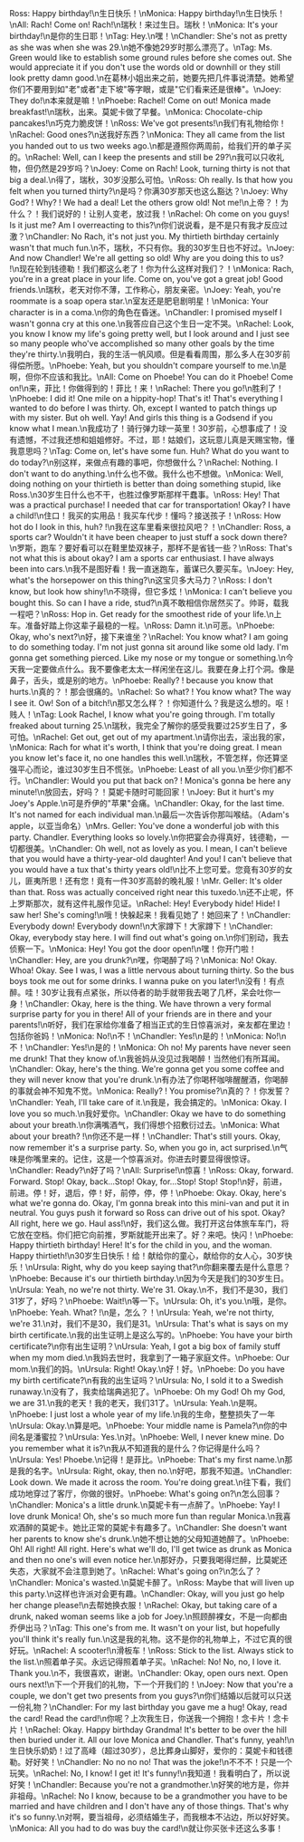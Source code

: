 Ross: Happy birthday!\n生日快乐！\nMonica: Happy birthday!\n生日快乐！\nAll: Rach! Come on! Rach!\n瑞秋！来过生日。瑞秋！\nMonica: It's your birthday!\n是你的生日耶！\nTag: Hey.\n嘿！\nChandler: She's not as pretty as she was when she was 29.\n她不像她29岁时那么漂亮了。\nTag: Ms. Green would like to establish some ground rules before she comes out. She would appreciate it if you don't use the words old or downhill or they still look pretty damn good.\n在葛林小姐出来之前，她要先把几件事说清楚。她希望你们不要用到如"老"或者"走下坡"等字眼，或是"它们看来还是很棒"。\nJoey: They do!\n本来就是嘛！\nPhoebe: Rachel! Come on out! Monica made breakfast!\n瑞秋，出来。莫妮卡做了早餐。\nMonica: Chocolate-chip pancakes!\n巧克力脆皮饼！\nRoss: We've got presents!\n我们有礼物给你！\nRachel: Good ones?\n送我好东西？\nMonica: They all came from the list you handed out to us two weeks ago.\n都是遵照你两周前，给我们开的单子买的。\nRachel: Well, can I keep the presents and still be 29?\n我可以只收礼物，但仍然是29岁吗？\nJoey: Come on Rach! Look, turning thirty is not that big a deal.\n得了，瑞秋，30岁没那么可怕。\nRoss: Oh really. Is that how you felt when you turned thirty?\n是吗？你满30岁那天也这么豁达？\nJoey: Why God? ! Why? ! We had a deal! Let the others grow old! Not me!\n上帝？！为什么？！我们说好的！让别人变老，放过我！\nRachel: Oh come on you guys! Is it just me? Am I overreacting to this?\n你们说说看，是不是只有我才反应过激？\nChandler: No Rach, it's not just you. My thirtieth birthday certainly wasn't that much fun.\n不，瑞秋，不只有你。我的30岁生日也不好过。\nJoey: And now Chandler! We're all getting so old! Why are you doing this to us? !\n现在轮到钱德勒！我们都这么老了！你为什么这样对我们？！\nMonica: Rach, you're in a great place in your life. Come on, you've got a great job! Good friends.\n瑞秋，老天对你不薄，工作称心，朋友亲密。\nJoey: Yeah, you're roommate is a soap opera star.\n室友还是肥皂剧明星！\nMonica: Your character is in a coma.\n你的角色在昏迷。\nChandler: I promised myself I wasn't gonna cry at this one.\n我答应自己这个生日一定不哭。\nRachel: Look, you know I know my life's going pretty well, but I look around and I just see so many people who've accomplished so many other goals by the time they're thirty.\n我明白，我的生活一帆风顺。但是看看周围，那么多人在30岁前得偿所愿。\nPhoebe: Yeah, but you shouldn't compare yourself to me.\n是啊，但你不应该和我比。\nAll: Come on Phoebe! You can do it Phoebe! Come on!\n来，菲比！你做得到的！菲比！来！\nRachel: There you go!\n胜利了！\nPhoebe: I did it! One mile on a hippity-hop! That's it! That's everything I wanted to do before I was thirty. Oh, except I wanted to patch things up with my sister. But oh well. Yay! And girls this thing is a Godsend if you know what I mean.\n我成功了！骑行弹力球一英里！30岁前，心想事成了！没有遗憾，不过我还想和姐姐修好。不过，耶！姑娘们，这玩意儿真是天赐宝物，懂我意思吗？\nTag: Come on, let's have some fun. Huh? What do you want to do today?\n别这样，来做点有趣的事吧，你想做什么？\nRachel: Nothing. I don't want to do anything.\n什么也不做。我什么也不想做。\nMonica: Well, doing nothing on your thirtieth is better than doing something stupid, like Ross.\n30岁生日什么也不干，也胜过像罗斯那样干蠢事。\nRoss: Hey! That was a practical purchase! I needed that car for transportation! Okay? I have a child!\n住口！我买的实用品！我买车代步！懂吗？接送孩子！\nRoss: How hot do I look in this, huh? !\n我在这车里看来很拉风吧？！\nChandler: Ross, a sports car? Wouldn't it have been cheaper to just stuff a sock down there?\n罗斯，跑车？要好看可以在鞋里垫双袜子，那样不是省钱一些？\nRoss: That's not what this is about okay? I am a sports car enthusiast. I have always been into cars.\n我不是图好看！我一直迷跑车，蓄谋已久要买车。\nJoey: Hey, what's the horsepower on this thing?\n这宝贝多大马力？\nRoss: I don't know, but look how shiny!\n不晓得，但它多炫！\nMonica: I can't believe you bought this. So can I have a ride, stud?\n真不敢相信你居然买了。帅哥，载我一程吧？\nRoss: Hop in. Get ready for the smoothest ride of your life.\n上车。准备好踏上你这辈子最稳的一程。\nRoss: Damn it.\n可恶。\nPhoebe: Okay, who's next?\n好，接下来谁坐？\nRachel: You know what? I am going to do something today. I'm not just gonna sit around like some old lady. I'm gonna get something pierced. Like my nose or my tongue or something.\n今天我一定要做点什么。我不要像老太太一样闲坐在这儿。我要在身上打个洞。像是鼻子，舌头，或是别的地方。\nPhoebe: Really? ! because you know that hurts.\n真的？！那会很痛的。\nRachel: So what? ! You know what? The way I see it. Ow! Son of a bitch!\n那又怎么样？！你知道什么？我是这么想的。呕！贱人！\nTag: Look Rachel, I know what you're going through. I'm totally freaked about turning 25.\n瑞秋，我完全了解你的感受我要过25岁生日了，多可怕。\nRachel: Get out, get out of my apartment.\n请你出去，滚出我的家，\nMonica: Rach for what it's worth, I think that you're doing great. I mean you know let's face it, no one handles this well.\n瑞秋，不管怎样，你还算坚强平心而论，谁过30岁生日不慌张。\nPhoebe: Least of all you.\n至少你们都不行。\nChandler: Would you put that back on? ! Monica's gonna be here any minute!\n放回去，好吗？！莫妮卡随时可能回家！\nJoey: But it hurt's my Joey's Apple.\n可是乔伊的"苹果"会痛。\nChandler: Okay, for the last time. It's not named for each individual man.\n最后一次告诉你那叫喉结。（Adam's apple，以亚当命名）\nMrs. Geller: You've done a wonderful job with this party. Chandler. Everything looks so lovely.\n你把宴会办得真好，钱德勒，一切都很美。\nChandler: Oh well, not as lovely as you. I mean, I can't believe that you would have a thirty-year-old daughter! And you! I can't believe that you would have a tux that's thirty years old!\n比不上您可爱。您竟有30岁的女儿，匪夷所思！还有您！竟有一件30岁高龄的晚礼服！\nMr. Geller: It's older than that. Ross was actually conceived right near this tuxedo.\n还不止呢，怀上罗斯那次，就有这件礼服作见证。\nRachel: Hey! Everybody hide! Hide! I saw her! She's coming!\n哦！快躲起来！我看见她了！她回来了！\nChandler: Everybody down! Everybody down!\n大家蹲下！大家蹲下！\nChandler: Okay, everybody stay here. I will find out what's going on.\n你们别动，我去侦察一下。\nMonica: Hey! You got the door open!\n嘿！你开门啦！\nChandler: Hey, are you drunk?\n嘿，你喝醉了吗？\nMonica: No! Okay. Whoa! Okay. See I was, I was a little nervous about turning thirty. So the bus boys took me out for some drinks. I wanna puke on you later!\n没有！有点醉。哇！30岁让我有点紧张，所以侍者的助手就带我去喝了几杯，呆会吐你一身！\nChandler: Okay, here is the thing. We have thrown a very formal surprise party for you in there! All of your friends are in there and your parents!\n听好，我们在家给你准备了相当正式的生日惊喜派对，亲友都在里边！包括你爸妈！\nMonica: No!\n不！\nChandler: Yes!\n是的！\nMonica: No!\n不！\nChandler: Yes!\n是的！\nMonica: Oh no! My parents have never seen me drunk! That they know of.\n我爸妈从没见过我喝醉！当然他们有所耳闻。\nChandler: Okay, here's the thing. We're gonna get you some coffee and they will never know that you're drunk.\n有办法了你喝杯咖啡醒醒酒，你喝醉的事就会神不知鬼不觉。\nMonica: Really? ! You promise?\n真的？！你发誓？\nChandler: Yeah, I'll take care of it.\n我是，我会搞定的。\nMonica: Okay. I love you so much.\n我好爱你。\nChandler: Okay we have to do something about your breath.\n你满嘴酒气，我们得想个招敷衍过去。\nMonica: What about your breath? !\n你还不是一样！\nChandler: That's still yours. Okay, now remember it's a surprise party. So, when you go in, act surprised.\n气味是你嘴里来的。记住，这是一个惊喜派对。你进去时要显得很惊讶。\nChandler: Ready?\n好了吗？\nAll: Surprise!\n惊喜！\nRoss: Okay, forward. Forward. Stop! Okay, back...Stop! Okay, for...Stop! Stop! Stop!\n好，前进，前进。停！好，退后，停！好，前停，停，停！\nPhoebe: Okay. Okay, here's what we're gonna do. Okay, I'm gonna break into this mini-van and put it in neutral. You guys push it forward so Ross can drive out of his spot. Okay? All right, here we go. Haul ass!\n好，我们这么做。我打开这台体旅车车门，将它放在空档。你们把它向前推，罗斯就能开出来了。好？来吧。快闪！\nPhoebe: Happy thirtieth birthday! Here! It's for the child in you, and the woman. Happy thirtieth!\n30岁生日快乐！给！献给你的童心，献给你的女人心，30岁快乐！\nUrsula: Right, why do you keep saying that?\n你翻来覆去是什么意思？\nPhoebe: Because it's our thirtieth birthday.\n因为今天是我们的30岁生日。\nUrsula: Yeah, no we're not thirty. We're 31. Okay.\n不，我们不是30，我们31岁了，好吗？\nPhoebe: Wait!\n等一下。\nUrsula: Oh, it's you.\n哦，是你。\nPhoebe: Yeah. What? !\n是，怎么？！\nUrsula: Yeah, we're not thirty, we're 31.\n对，我们不是30，我们是31。\nUrsula: That's what is says on my birth certificate.\n我的出生证明上是这么写的。\nPhoebe: You have your birth certificate?\n你有出生证明？\nUrsula: Yeah, I got a big box of family stuff when my mom died.\n我妈去世时，我拿到了一箱子家庭文件。\nPhoebe: Our mom.\n我们的妈。\nUrsula: Right! Okay.\n好！好。\nPhoebe: Do you have my birth certificate?\n有我的出生证吗？\nUrsula: No, I sold it to a Swedish runaway.\n没有了，我卖给瑞典逃犯了。\nPhoebe: Oh my God! Oh my God, we are 31.\n我的老天！我的老天，我们31了。\nUrsula: Yeah.\n是啊。\nPhoebe: I just lost a whole year of my life.\n我的生命，整整损失了一年\nUrsula: Okay.\n算是吧。\nPhoebe: Your middle name is Pamela?\n你的中间名是潘蜜拉？\nUrsula: Yes.\n对。\nPhoebe: Well, I never knew mine. Do you remember what it is?\n我从不知道我的是什么？你记得是什么吗？\nUrsula: Yes! Phoebe.\n记得！是菲比。\nPhoebe: That's my first name.\n那是我的名字。\nUrsula: Right, okay, then no.\n好吧，那我不知道。\nChandler: Look down. We made it across the room. You're doing great.\n往下看，我们成功地穿过了客厅，你做的很好。\nPhoebe: What's going on?\n怎么回事？\nChandler: Monica's a little drunk.\n莫妮卡有一点醉了。\nPhoebe: Yay! I love drunk Monica! Oh, she's so much more fun than regular Monica.\n我喜欢酒醉的莫妮卡。她比正常的莫妮卡有趣多了。\nChandler: She doesn't want her parents to know she's drunk.\n她不想让她的父母知道她醉了。\nPhoebe: Oh! All right! All right. Here's what we'll do, I'll get twice as drunk as Monica and then no one's will even notice her.\n那好办，只要我喝得烂醉，比莫妮还失态，大家就不会注意到她了。\nRachel: What's going on?\n怎么了？\nChandler: Monica's wasted.\n莫妮卡醉了。\nRoss: Maybe that will liven up this party.\n这样也许派对会更有趣。\nChandler: Okay, will you just go help her change please!\n去帮她换衣服！\nRachel: Okay, but taking care of a drunk, naked woman seems like a job for Joey.\n照顾醉裸女，不是一向都由乔伊出马？\nTag: This one's from me. It wasn't on your list, but hopefully you'll think it's really fun.\n这是我的礼物。这不是你的礼物单上，不过它真的很好玩。\nRachel: A scooter!\n滑板车！\nRoss: Stick to the list. Always stick to the list.\n照着单子买。永远记得照着单子买。\nRachel: No! No, no, I love it. Thank you.\n不，我很喜欢，谢谢。\nChandler: Okay, open ours next. Open ours next!\n下一个开我们的礼物，下一个开我们的！\nJoey: Now that you're a couple, we don't get two presents from you guys?\n你们结婚以后就可以只送一份礼物？\nChandler: For my last birthday you gave me a hug! Okay, read the card! Read the card!\n你呢？上次我生日，你送我一个拥抱！念卡片！念卡片！\nRachel: Okay. Happy birthday Grandma! It's better to be over the hill then buried under it. All our love Monica and Chandler. That's funny, yeah!\n生日快乐奶奶！过了高峰（超过30岁），总比葬身山脚好，爱你的：莫妮卡和钱德勒。好好笑！\nChandler: No no no no! That was the joke!\n不不不！只是一个玩笑。\nRachel: No, I know! I get it! It's funny!\n我知道！我看明白了，所以说好笑！\nChandler: Because you're not a grandmother.\n好笑的地方是，你并非祖母。\nRachel: No I know, because to be a grandmother you have to be married and have children and I don't have any of those things. That's why it's so funny.\n对啊，要当祖母，必须结婚生子，而我根本不沾边，所以好好笑。\nMonica: All you had to do was buy the card!\n就让你买张卡还这么多事！
        